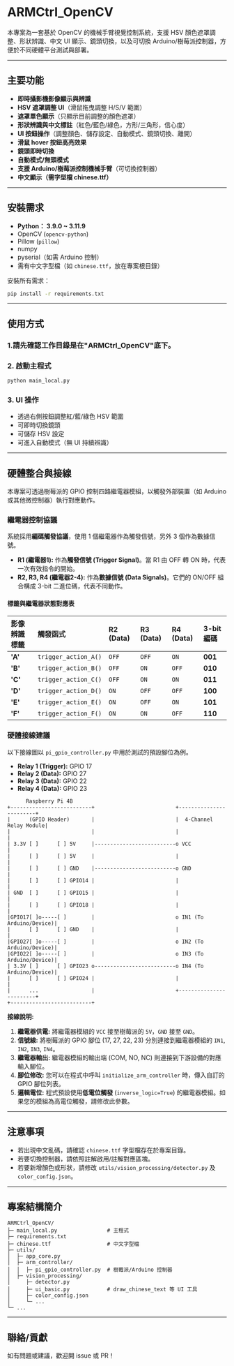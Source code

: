 # ARMCtrl_OpenCV

本專案為一套基於 OpenCV 的機械手臂視覺控制系統，支援 HSV 顏色遮罩調整、形狀辨識、中文 UI 顯示、鏡頭切換，以及可切換 Arduino/樹莓派控制器，方便於不同硬體平台測試與部署。

---

## 主要功能

- **即時攝影機影像顯示與辨識**
- **HSV 遮罩調整 UI**（滑鼠拖曳調整 H/S/V 範圍）
- **遮罩單色顯示**（只顯示目前調整的顏色遮罩）
- **形狀辨識與中文標註**（紅色/藍色/綠色，方形/三角形，信心度）
- **UI 按鈕操作**（調整顏色、儲存設定、自動模式、鏡頭切換、離開）
- **滑鼠 hover 按鈕高亮效果**
- **鏡頭即時切換**
- **自動模式/無頭模式**
- **支援 Arduino/樹莓派控制機械手臂**（可切換控制器）
- **中文顯示（需字型檔 chinese.ttf）**

---

## 安裝需求

- **Python： 3.9.0 ~ 3.11.9**
- OpenCV (`opencv-python`)
- Pillow (`pillow`)
- numpy
- pyserial（如需 Arduino 控制）
- 需有中文字型檔（如 `chinese.ttf`，放在專案根目錄）

安裝所有需求：
```bash
pip install -r requirements.txt
```

---

## 使用方式

### 1.請先確認工作目錄是在"ARMCtrl_OpenCV"底下。

### 2. 啟動主程式

```bash
python main_local.py
```

### 3. UI 操作

- 透過右側按鈕調整紅/藍/綠色 HSV 範圍
- 可即時切換鏡頭
- 可儲存 HSV 設定
- 可進入自動模式（無 UI 持續辨識）

---

## 硬體整合與接線

本專案可透過樹莓派的 GPIO 控制四路繼電器模組，以觸發外部裝置（如 Arduino 或其他微控制器）執行對應動作。

### 繼電器控制協議

系統採用**編碼觸發協議**，使用 1 個繼電器作為觸發信號，另外 3 個作為數據信號。

- **R1 (繼電器1):** 作為**觸發信號 (Trigger Signal)**。當 R1 由 OFF 轉 ON 時，代表一次有效指令的開始。
- **R2, R3, R4 (繼電器2-4):** 作為**數據信號 (Data Signals)**。它們的 ON/OFF 組合構成 3-bit 二進位碼，代表不同動作。

#### 標籤與繼電器狀態對應表

| 影像辨識標籤 | 觸發函式 | R2 (Data) | R3 (Data) | R4 (Data) | 3-bit 編碼 |
| :--- | :--- | :--- | :--- | :--- | :--- |
| **'A'** | `trigger_action_A()` | `OFF` | `OFF` | `ON` | **001** |
| **'B'** | `trigger_action_B()` | `OFF` | `ON` | `OFF` | **010** |
| **'C'** | `trigger_action_C()` | `OFF` | `ON` | `ON` | **011** |
| **'D'** | `trigger_action_D()` | `ON` | `OFF` | `OFF` | **100** |
| **'E'** | `trigger_action_E()` | `ON` | `OFF` | `ON` | **101** |
| **'F'** | `trigger_action_F()` | `ON` | `ON` | `OFF` | **110** |

### 硬體接線建議

以下接線圖以 `pi_gpio_controller.py` 中用於測試的預設腳位為例。

- **Relay 1 (Trigger):** GPIO 17
- **Relay 2 (Data):** GPIO 27
- **Relay 3 (Data):** GPIO 22
- **Relay 4 (Data):** GPIO 23

```text
      Raspberry Pi 4B
+--------------------------+                          +------------------------+
|      (GPIO Header)       |                          |  4-Channel Relay Module|
|                          |                          |                        |
| 3.3V [ ]      [ ] 5V     |--------------------------o VCC                    |
|      [ ]      [ ] 5V     |                          |                        |
|      [ ]      [ ] GND    |--------------------------o GND                    |
|      [ ]      [ ] GPIO14 |                          |                        |
| GND  [ ]      [ ] GPIO15 |                          |                        |
|      [ ]      [ ] GPIO18 |                          |                        |
|GPIO17[ ]o-----[ ]        |                          o IN1 (To Arduino/Device)|
|      [ ]      [ ] GND    |                          |                        |
|GPIO27[ ]o-----[ ]        |                          o IN2 (To Arduino/Device)|
|GPIO22[ ]o-----[ ]        |                          o IN3 (To Arduino/Device)|
| 3.3V [ ]      [ ] GPIO23 o--------------------------o IN4 (To Arduino/Device)|
|      [ ]      [ ] GPIO24 |                          |                        |
|      ...                 |                          +------------------------+
+--------------------------+
```

**接線說明:**
1.  **繼電器供電:** 將繼電器模組的 `VCC` 接至樹莓派的 `5V`，`GND` 接至 `GND`。
2.  **信號線:** 將樹莓派的 GPIO 腳位 (17, 27, 22, 23) 分別連接到繼電器模組的 `IN1`, `IN2`, `IN3`, `IN4`。
3.  **繼電器輸出:** 繼電器模組的輸出端 (COM, NO, NC) 則連接到下游設備的對應輸入腳位。
4.  **腳位修改:** 您可以在程式中呼叫 `initialize_arm_controller` 時，傳入自訂的 GPIO 腳位列表。
5.  **邏輯電位:** 程式預設使用**低電位觸發** (`inverse_logic=True`) 的繼電器模組。如果您的模組為高電位觸發，請修改此參數。


---

## 注意事項

- 若出現中文亂碼，請確認 `chinese.ttf` 字型檔存在於專案目錄。
- 若要切換控制器，請依照註解啟用/註解對應區塊。
- 若要新增顏色或形狀，請修改 `utils/vision_processing/detector.py` 及 `color_config.json`。

---

## 專案結構簡介

```
ARMCtrl_OpenCV/
├─ main_local.py                # 主程式
├─ requirements.txt
├─ chinese.ttf                  # 中文字型檔
├─ utils/
│  ├─ app_core.py
│  ├─ arm_controller/
│  │  ├─ pi_gpio_controller.py  # 樹莓派/Arduino 控制器
│  ├─ vision_processing/
│     ├─ detector.py
│     ├─ ui_basic.py            # draw_chinese_text 等 UI 工具
│     ├─ color_config.json
│     └─ ...
└─ ...
```

---

## 聯絡/貢獻

如有問題或建議，歡迎開 issue 或 PR！
